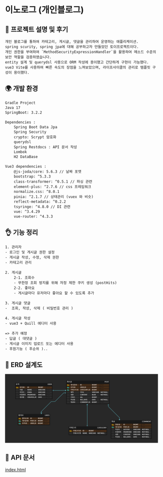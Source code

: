 # 이노로그 (개인블로그)

## 🔆 프로젝트 설명 및 후기
    개인 블로그를 통하여 카테고리, 게시글, 댓글을 관리하여 운영하는 애플리케이션.
    spring scurity, spring jpa에 대해 공부하고자 만들었던 토이프로젝트이다.
    개인 권한을 부여하여 `MethodSecurityExpressionHandler`을 활용하여 메소드 수준의 보안 역할을 검증하였습니다.
    entity 설계 및 querydsl 사용으로 ORM 작성에 용이했고 간단하게 구현이 가능했다.
    vue3 Vite를 사용하여 빠른 속도의 장점을 느껴보았으며, 라이프사이클의 관리로 템플릿 구성이 용이했다.

## 🌍 개발 환경

    Gradle Project
    Java 17
    SpringBoot: 3.2.2

    Dependencies :
        Spring Boot Data Jpa
        Spring Security
        crypto: Scrypt 암호화
        querydsl
        Spring Restdocs : API 문서 작성
        Lombok
        H2 DataBase

    Vue3 dependencies :
        @js-joda/core: 5.6.3 // 날짜 포맷
        bootstrap: ^5.3.3
        class-transformer: ^0.5.1 // 파싱 관련
        element-plus: ^2.7.6 // css 프레임워크
        normalize.css: ^8.0.1
        pinia: ^2.1.7 // 상태관리 (vuex 와 비슷)
        reflect-metadata: ^0.2.2
        tsyringe: ^4.8.0 // DI 관련
        vue: ^3.4.29
        vue-router: ^4.3.3

## 👌 기능 정리 
    1. 관리자
    - 로그인 및 게시글 권한 설정
    - 게시글 작성, 수정, 삭제 권한
    - 카테고리 관리

    2. 게시글
        2-1. 조회수
        - 무한정 조회 방지를 위해 자정 제한 쿠키 생성 (postHits)
        2-2. 좋아요
        - 게시글마다 유저마다 좋아요 할 수 있도록 추가

    3. 게시글 댓글
    -  조회, 작성, 삭제 ( 비밀번호 관리 )

    4. 게시글 작성
    - vue3 + Quill 에디터 사용

    => 추가 예정
    - 답글 ( 대댓글 )
    - 게시글 이미지 업로드 또는 에디터 사용
    - 후원기능 ( 후순위 )..

## 🏀 ERD 설계도

![erd.png](src/main/resources/static/img/erd.png)

## 💎 API 문서
[index.html](src/main/resources/static/docs/index.html)